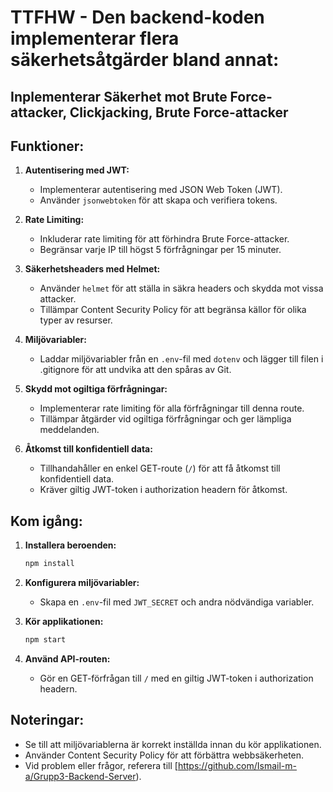 # TTFHW - Den backend-koden implementerar flera säkerhetsåtgärder bland annat: 

## Inplementerar Säkerhet mot Brute Force-attacker, Clickjacking,  Brute Force-attacker


## Funktioner:

1. **Autentisering med JWT:**
   - Implementerar autentisering med JSON Web Token (JWT).
   - Använder `jsonwebtoken` för att skapa och verifiera tokens.

2. **Rate Limiting:**
   - Inkluderar rate limiting för att förhindra Brute Force-attacker.
   - Begränsar varje IP till högst 5 förfrågningar per 15 minuter.

3. **Säkerhetsheaders med Helmet:**
   - Använder `helmet` för att ställa in säkra headers och skydda mot vissa attacker.
   - Tillämpar Content Security Policy för att begränsa källor för olika typer av resurser.

4. **Miljövariabler:**
   - Laddar miljövariabler från en `.env`-fil med `dotenv` och lägger till filen i .gitignore för att undvika att den spåras av Git.

5. **Skydd mot ogiltiga förfrågningar:**
   - Implementerar rate limiting för alla förfrågningar till denna route.
   - Tillämpar åtgärder vid ogiltiga förfrågningar och ger lämpliga meddelanden.

6. **Åtkomst till konfidentiell data:**
   - Tillhandahåller en enkel GET-route (`/`) för att få åtkomst till konfidentiell data.
   - Kräver giltig JWT-token i authorization headern för åtkomst.

## Kom igång:

1. **Installera beroenden:**
   ```bash
   npm install
   ```

2. **Konfigurera miljövariabler:**
   - Skapa en `.env`-fil med `JWT_SECRET` och andra nödvändiga variabler.

3. **Kör applikationen:**
   ```bash
   npm start
   ```

4. **Använd API-routen:**
   - Gör en GET-förfrågan till `/` med en giltig JWT-token i authorization headern.

## Noteringar:
- Se till att miljövariablerna är korrekt inställda innan du kör applikationen.
- Använder Content Security Policy för att förbättra webbsäkerheten.
- Vid problem eller frågor, referera till [https://github.com/Ismail-m-a/Grupp3-Backend-Server).
